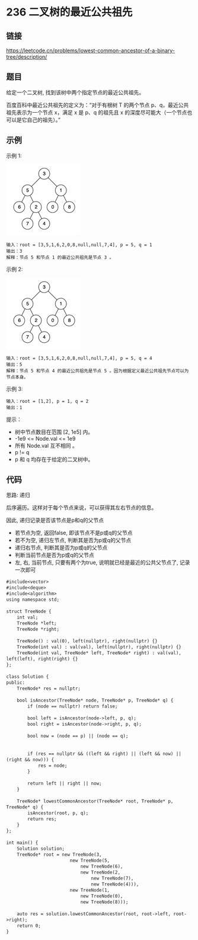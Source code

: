 # 236 二叉树的最近公共祖先
## 链接
https://leetcode.cn/problems/lowest-common-ancestor-of-a-binary-tree/description/

## 题目 
给定一个二叉树, 找到该树中两个指定节点的最近公共祖先。

百度百科中最近公共祖先的定义为：“对于有根树 T 的两个节点 p、q，最近公共祖先表示为一个节点 x，满足 x 是 p、q 的祖先且 x 的深度尽可能大（一个节点也可以是它自己的祖先）。”


## 示例
示例 1:

![](img/29example1.png)
```
输入：root = [3,5,1,6,2,0,8,null,null,7,4], p = 5, q = 1
输出：3
解释：节点 5 和节点 1 的最近公共祖先是节点 3 。
```
示例 2:

![](img/29example2.png)
```
输入：root = [3,5,1,6,2,0,8,null,null,7,4], p = 5, q = 4
输出：5
解释：节点 5 和节点 4 的最近公共祖先是节点 5 。因为根据定义最近公共祖先节点可以为节点本身。
```
示例 3:
```
输入：root = [1,2], p = 1, q = 2
输出：1
```

提示：

- 树中节点数目在范围 [2, 1e5] 内。
- -1e9 <= Node.val <= 1e9
- 所有 Node.val 互不相同 。
- p != q
- p 和 q 均存在于给定的二叉树中。

## 代码
思路: 递归

后序遍历。这样对于每个节点来说，可以获得其左右节点的信息。

因此, 递归记录是否该节点是p和q的父节点
- 若节点为空, 返回false, 即该节点不是p或q的父节点
- 若不为空, 递归左节点, 判断其是否为p或q的父节点
- 递归右节点, 判断其是否为p或q的父节点
- 判断当前节点是否为p或q的父节点
- 左, 右, 当前节点, 只要有两个为true, 说明就已经是最近的公共父节点了, 记录一次即可

```
#include<vector>
#include<deque>
#include<algorithm>
using namespace std;

struct TreeNode {
    int val;
    TreeNode *left;
    TreeNode *right;
    
    TreeNode() : val(0), left(nullptr), right(nullptr) {}
    TreeNode(int val) : val(val), left(nullptr), right(nullptr) {}
    TreeNode(int val, TreeNode* left, TreeNode* right) : val(val), left(left), right(right) {}
};
    
class Solution {
public:
    TreeNode* res = nullptr;
    
    bool isAncestor(TreeNode* node, TreeNode* p, TreeNode* q) {
        if (node == nullptr) return false;
        
        bool left = isAncestor(node->left, p, q);
        bool right = isAncestor(node->right, p, q);
        
        bool now = (node == p) || (node == q);
        
        
        if (res == nullptr && ((left && right) || (left && now) || (right && now))) {
            res = node;
        }
        
        return left || right || now;
    }
    
    TreeNode* lowestCommonAncestor(TreeNode* root, TreeNode* p, TreeNode* q) {
        isAncestor(root, p, q);
        return res;
    }
};

int main() {
    Solution solution;
    TreeNode* root = new TreeNode(3,
                        new TreeNode(5,
                            new TreeNode(6),
                            new TreeNode(2,
                                new TreeNode(7),
                                new TreeNode(4))),
                        new TreeNode(1,
                            new TreeNode(0),
                            new TreeNode(8)));
                            
    auto res = solution.lowestCommonAncestor(root, root->left, root->right);
    return 0;
}
```